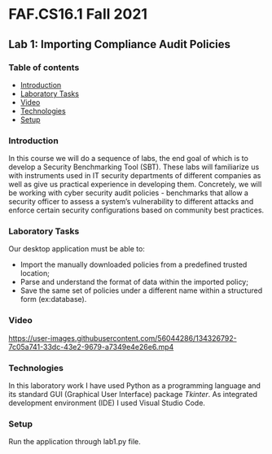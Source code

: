 # FAF.CS16.1 Fall 2021
## Lab 1: Importing Compliance Audit Policies
### Table of contents
* [Introduction](#introduction)
* [Laboratory Tasks](#lab-tasks)
* [Video](#video)
* [Technologies](#technologies)
* [Setup](#setup)
### Introduction
In this course we will do a sequence of labs, the end goal of which is to develop a Security Benchmarking Tool (SBT). These labs will familiarize us with instruments used in IT security departments of different companies as well as give us practical experience in developing them. Concretely, we will be working with cyber security audit policies - benchmarks that allow a security officer to assess a system’s vulnerability to different attacks and enforce certain security configurations based on community best practices.

### Laboratory Tasks
Our desktop application must be able to:
* Import the manually downloaded policies from a predefined trusted location;
* Parse and understand the format of data within the imported policy;
* Save the same set of policies under a different name within a structured form (ex:database).

### Video
https://user-images.githubusercontent.com/56044286/134326792-7c05a741-33dc-43e2-9679-a7349e4e26e6.mp4

### Technologies
In this laboratory work I have used Python as a programming language and its standard GUI (Graphical User Interface) package *Tkinter*. As integrated development environment (IDE) I used Visual Studio Code.

### Setup
Run the application through lab1.py file.




